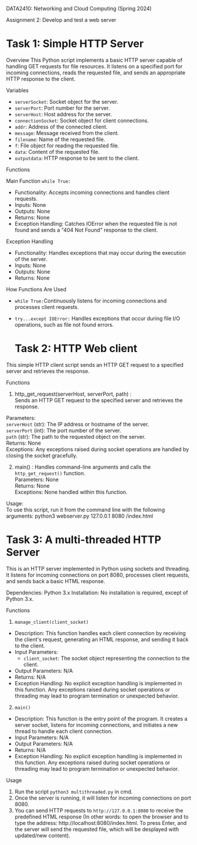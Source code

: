 DATA2410: Networking and Cloud Computing (Spring 2024)

Assignment 2: Develop and test a web server

# Task 1: Simple HTTP Server
Overview
This Python script implements a basic HTTP server capable of handling GET requests for file resources. It listens on a specified port for incoming connections, reads the requested file, and sends an appropriate HTTP response to the client.

Variables
- `serverSocket`: Socket object for the server.
- `serverPort`: Port number for the server.
- `serverHost`: Host address for the server.
- `connectionSocket`: Socket object for client connections.
- `addr`: Address of the connected client.
- `message`: Message received from the client.
- `filename`: Name of the requested file.
- `f`: File object for reading the requested file.
- `data`: Content of the requested file.
- `outputdata`: HTTP response to be sent to the client.

Functions

Main Function
`while True:`
- Functionality: Accepts incoming connections and handles client requests.
- Inputs: None
- Outputs: None
- Returns: None
- Exception Handling: Catches IOError when the requested file is not found and sends a "404 Not Found" response to the client.

Exception Handling

- Functionality: Handles exceptions that may occur during the execution of the server.
- Inputs: None
- Outputs: None
- Returns: None

How Functions Are Used
- `while True:`Continuously listens for incoming connections and processes client requests.
- `try...except IOError:` Handles exceptions that occur during file I/O operations, such as file not found errors.


  # Task 2: HTTP Web client
This simple HTTP client script sends an HTTP GET request to a specified server and retrieves the response.

Functions
1) http_get_request(serverHost, serverPort, path)  :     
Sends an HTTP GET request to the specified server and retrieves the response.

Parameters:   
  `serverHost` (str): The IP address or hostname of the server.     
  `serverPort` (int): The port number of the server.    
  `path` (str): The path to the requested object on the server.     
Returns: None   
Exceptions: Any exceptions raised during socket operations are handled by closing the socket gracefully.

2) main()  : 
Handles command-line arguments and calls the `http_get_request()` function.   
Parameters: None    
Returns: None    
Exceptions: None handled within this function.

Usage:  
To use this script, run it from the command line with the following arguments: python3 webserver.py 127.0.0.1 8080 /index.html


# Task 3: A multi-threaded HTTP Server
This is an HTTP server implemented in Python using sockets and threading. 
It listens for incoming connections on port 8080, processes client requests, and sends back a basic HTML response.

Dependencies: Python 3.x
Installation: No installation is required, except of Python 3.x.

Functions
1) `manage_client(client_socket)`
- Description: This function handles each client connection by receiving the client's request, generating an HTML response, and sending it back to the client.
- Input Parameters: 
    - `client_socket`: The socket object representing the connection to the client.
- Output Parameters: N/A
- Returns: N/A
- Exception Handling: No explicit exception handling is implemented in this function. Any exceptions raised during socket operations or threading may lead to program termination or unexpected behavior.
2) `main()`
- Description: This function is the entry point of the program. It creates a server socket, listens for incoming connections, and initiates a new thread to handle each client connection.
- Input Parameters: N/A
- Output Parameters: N/A
- Returns: N/A
- Exception Handling: No explicit exception handling is implemented in this function. Any exceptions raised during socket operations or threading may lead to program termination or unexpected behavior.

Usage
1. Run the script `python3 multithreaded.py` in cmd.
2. Once the server is running, it will listen for incoming connections on port 8080.
3. You can send HTTP requests to `http://127.0.0.1:8080` to receive the predefined HTML response (In other words: to open the browser and to type the address: http://localhost:8080/index.html. To press Enter, and the server will send the requested file, which will be desplayed with updated/new content).

